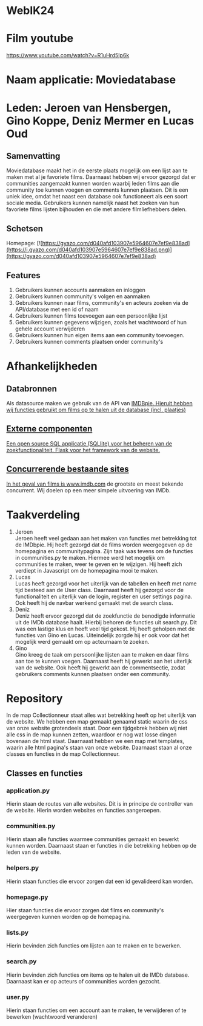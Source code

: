 # WebIK24

# Film youtube
https://www.youtube.com/watch?v=R1uHrd5Ip6k
# Naam applicatie: Moviedatabase

# Leden: Jeroen van Hensbergen, Gino Koppe, Deniz Mermer en Lucas Oud

## Samenvatting

Moviedatabase maakt het in de eerste plaats mogelijk om een lijst aan te maken met al je favoriete films. Daarnaast hebben wij ervoor gezorgd dat er communities aangemaakt kunnen worden waarbij leden films aan die community toe kunnen voegen en comments kunnen plaatsen.
Dit is een uniek idee, omdat het naast een database ook functioneert als een soort sociale media. Gebruikers kunnen namelijk naast het zoeken van hun favoriete films lijsten bijhouden en die met andere filmliefhebbers delen.

## Schetsen

Homepage:
[![https://gyazo.com/d040afd103907e5964607e7ef9e838ad](https://i.gyazo.com/d040afd103907e5964607e7ef9e838ad.png)](https://gyazo.com/d040afd103907e5964607e7ef9e838ad)

## Features

<ol>
<li>Gebruikers kunnen accounts aanmaken en inloggen</li>
<li>Gebruikers kunnen community's volgen en aanmaken</li>
<li>Gebruikers kunnen naar films, community's en acteurs zoeken via de API/database met een id of naam</li>
<li>Gebruikers kunnen films toevoegen aan een persoonlijke lijst</li>
<li>Gebruikers kunnen gegevens wijzigen, zoals het wachtwoord of hun gehele account verwijderen</li>
<li>Gebruikers kunnen hun eigen items aan een community toevoegen.</li>
<li>Gebruikers kunnen comments plaatsen onder community's</li>
</ol>

# Afhankelijkheden

## Databronnen
Als datasource maken we gebruik van de API van <a href="https://github.com/richardasaurus/imdb-pie">IMDBpie</href>. Hieruit hebben wij functies gebruikt om films op te halen uit de database (incl. plaatjes)

## Externe componenten
Een open source SQL applicatie (SQLlite) voor het beheren van de zoekfunctionaliteit. Flask voor het framework van de website.

## Concurrerende bestaande sites
In het geval van films is www.imdb.com de grootste en meest bekende concurrent. Wij doelen op een meer simpele uitvoering van IMDb.

# Taakverdeling
<ol>
<li>Jeroen</li>
Jeroen heeft veel gedaan aan het maken van functies met betrekking tot de IMDbpie. Hij heeft gezorgd dat de films worden weergegeven op de homepagina en communitypagina.
Zijn taak was tevens om de functies in communities.py te maken. Hiermee werd het mogelijk om communities te maken, weer te geven en te wijzigen. Hij heeft zich verdiept in Javascript om de homepagina mooi te maken.
<li>Lucas</li>
Lucas heeft gezorgd voor het uiterlijk van de tabellen en heeft met name tijd besteed aan de User class. Daarnaast heeft hij gezorgd voor de functionaliteit en uiterlijk van de
login, register en user settings pagina. Ook heeft hij de navbar werkend gemaakt met de search class.
<li>Deniz</li>
Deniz heeft ervoor gezorgd dat de zoekfunctie de benodigde informatie uit de IMDb database haalt. Hierbij behoren de functies uit search.py.
Dit was een lastige klus en heeft veel tijd gekost. Hij heeft geholpen met de functies van Gino en Lucas. Uiteindelijk zorgde hij er ook voor dat het mogelijk werd gemaakt om op acteurnaam te zoeken.
<li>Gino</li>
Gino kreeg de taak om persoonlijke lijsten aan te maken en daar films aan toe te kunnen voegen. Daarnaast heeft hij gewerkt aan het uiterlijk van de website. Ook heeft hij gewerkt aan de commentsectie, zodat
gebruikers comments kunnen plaatsen onder een community.
</ol>

# Repository
In de map Collectionneur staat alles wat betrekking heeft op het uiterlijk van de website. We hebben een map gemaakt genaamd static waarin de css van onze website grotendeels staat. Door een tijdgebrek hebben wij niet alle css in de map kunnen zetten, waardoor er nog wat losse dingen bovenaan de html staat.
Daarnaast hebben we een map met templates, waarin alle html pagina's staan van onze website. Daarnaast staan al onze classes en functies in de map Collectionneur.

## Classes en functies

### application.py
Hierin staan de routes van alle websites. Dit is in principe de controller van de website. Hierin worden websites en functies aangeroepen.
### communities.py
Hierin staan alle functies waarmee communities gemaakt en bewerkt kunnen worden. Daarnaast staan er functies in die betrekking hebben op de leden van de website.
### helpers.py
Hierin staan functies die ervoor zorgen dat een id gevalideerd kan worden.
### homepage.py
Hier staan functies die ervoor zorgen dat films en community's weergegeven kunnen worden op de homepagina.
### lists.py
Hierin bevinden zich functies om lijsten aan te maken en te bewerken.
### search.py
Hierin bevinden zich functies om items op te halen uit de IMDb database. Daarnaast kan er op acteurs of communities worden gezocht.
### user.py
Hierin staan functies om een account aan te maken, te verwijderen of te bewerken (wachtwoord veranderen)

